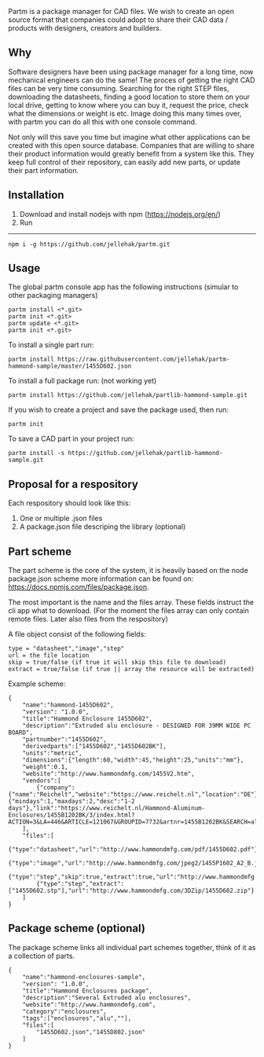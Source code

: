 Partm is a package manager for CAD files. We wish to create an open source format that companies could adopt to share their CAD data / products with designers, creators and builders. 

Why
---
Software designers have been using package manager for a long time, now mechanical engineers can do the same! The proces of getting the right CAD files can be very time consuming. Searching for the right STEP files, downloading the datasheets, finding a good location to store them on your local drive, getting to know where you can buy it, request the price, check what the dimensions or weight is etc. Image doing this many times over, with partm you can do all this with one console command.

Not only will this save you time but imagine what other applications can be created with this open source database. Companies that are willing to share their product information would greatly benefit from a system like this. They keep full control of their repository, can easily add new parts, or update their part information.

Installation
---
1. Download and install nodejs with npm (https://nodejs.org/en/)
2. Run 
---
	npm i -g https://github.com/jellehak/partm.git


Usage
---
The global partm console app has the following instructions (simular to other packaging managers)

	partm install <*.git>
	partm init <*.git>
	partm update <*.git>
	partm init <*.git>

To install a single part run:

	partm install https://raw.githubusercontent.com/jellehak/partm-hammond-sample/master/1455D602.json

To install a full package run: (not working yet)

	partm install https://github.com/jellehak/partlib-hammond-sample.git

If you wish to create a project and save the package used, then run:
	
	partm init

To save a CAD part in your project run:
	
	partm install -s https://github.com/jellehak/partlib-hammond-sample.git


Proposal for a respository
---
Each respository should look like this:

1. One or multiple <partname>.json files
2. A package.json file descriping the library (optional)

Part scheme
---
The part scheme is the core of the system, it is heavily based on the node package.json scheme more information can be found on: https://docs.npmjs.com/files/package.json.

The most important is the name and the files array. These fields instruct the cli app what to download. (For the moment the files array can only contain remote files. Later also files from the respository)

A file object consist of the following fields:

	type = "datasheet","image","step"
	url = the file location
	skip = true/false (if true it will skip this file to download)
	extract = true/false (if true || array the resource will be extracted)

Example scheme:

	{
		"name":"hammond-1455D602",
		"version": "1.0.0",
		"title":"Hammond Enclosure 1455D602",
		"description":"Extruded alu enclosure - DESIGNED FOR 39MM WIDE PC BOARD",
		"partnumber":"1455D602",
		"derivedparts":["1455D602","1455D602BK"],
		"units":"metric",
		"dimensions":{"length":60,"width":45,"height":25,"units":"mm"},
		"weight":0.1,
		"website":"http://www.hammondmfg.com/1455V2.htm",
		"vendors":[
			{"company":{"name":"Reichelt","website":"https://www.reichelt.nl","location":"DE"},"price":9.05,"deliverytime":{"mindays":1,"maxdays":2,"desc":"1-2 days"},"link":"https://www.reichelt.nl/Hammond-Aluminum-Enclosures/1455B1202BK/3/index.html?ACTION=3&LA=446&ARTICLE=121067&GROUPID=7732&artnr=1455B1202BK&SEARCH=alu%2Bcasing"}
		],
		"files":[
			{"type":"datasheet","url":"http://www.hammondmfg.com/pdf/1455D602.pdf"},
			{"type":"image","url":"http://www.hammondmfg.com/jpeg2/1455P1602_A2_B.jpg"},
			{"type":"step","skip":true,"extract":true,"url":"http://www.hammondmfg.com/3DZip/1455D602.zip"},
			{"type":"step","extract":["1455D602.stp"],"url":"http://www.hammondmfg.com/3DZip/1455D602.zip"}
		]
	}


Package scheme (optional)
---
The package scheme links all individual part schemes together, think of it as a collection of parts.

	{
		"name":"hammond-enclosures-sample",
		"version": "1.0.0",
		"title":"Hammond Enclosures package",
		"description":"Several Extruded alu enclosures",
		"website":"http://www.hammondmfg.com",
		"category":"enclosures",
		"tags":["enclosures","alu",""],
		"files":[
			"1455D602.json","1455D802.json"
		]
	}
